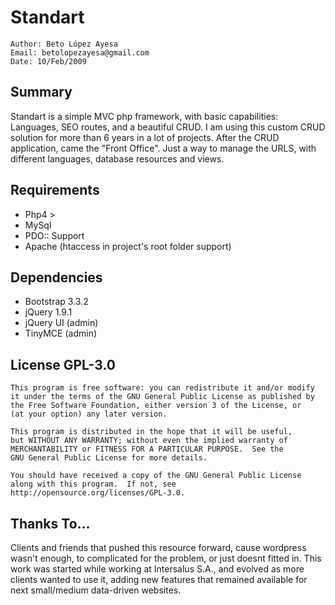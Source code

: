 Standart
================

	Author: Beto López Ayesa 
	Email: betolopezayesa@gmail.com 
	Date: 10/Feb/2009 


Summary
------------
Standart is a simple MVC php framework, with basic capabilities: Languages, SEO routes, and a beautiful CRUD. I am using this custom CRUD solution for more than 6 years in a lot of projects. After the CRUD application, came the "Front Office". Just a way to manage the URLS, with different languages, database resources and views.

Requirements
------------
- Php4 > 
- MySql 
- PDO:: Support 
- Apache (htaccess in project's root folder support)

Dependencies
------------
- Bootstrap 3.3.2
- jQuery 1.9.1
- jQuery UI (admin)
- TinyMCE (admin)



License GPL-3.0
---------------- 

    This program is free software: you can redistribute it and/or modify
    it under the terms of the GNU General Public License as published by
    the Free Software Foundation, either version 3 of the License, or
    (at your option) any later version.

    This program is distributed in the hope that it will be useful,
    but WITHOUT ANY WARRANTY; without even the implied warranty of
    MERCHANTABILITY or FITNESS FOR A PARTICULAR PURPOSE.  See the
    GNU General Public License for more details.

    You should have received a copy of the GNU General Public License
    along with this program.  If not, see http://opensource.org/licenses/GPL-3.0.



Thanks To...
------------
Clients and friends that pushed this resource forward, cause wordpress wasn't enough, to complicated for the problem, or just doesnt fitted in. This work was started while working at Intersalus S.A., and evolved as more clients wanted to use it, adding new features that remained available for next small/medium data-driven websites.
